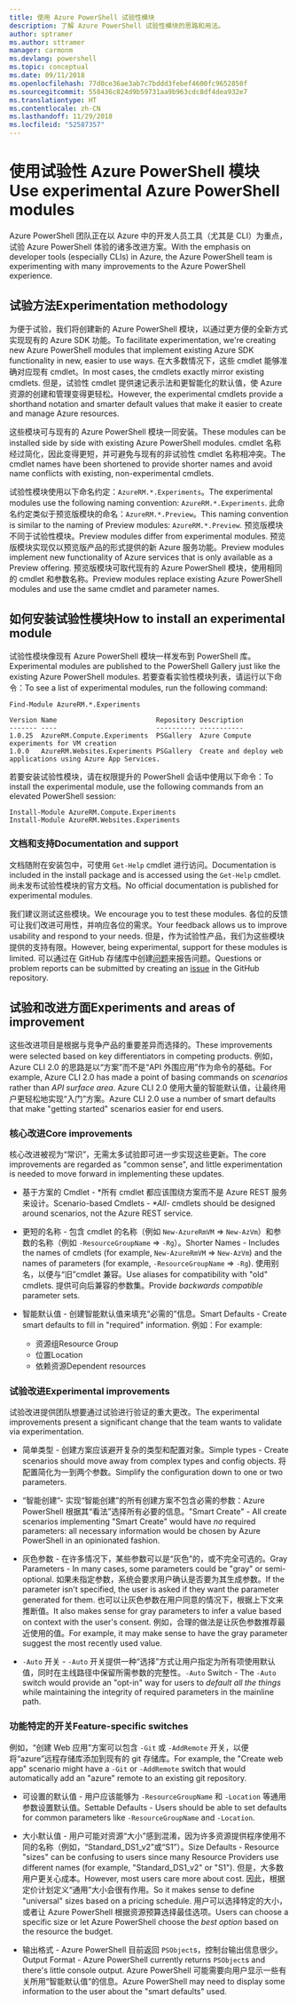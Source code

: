 ```yaml
---
title: 使用 Azure PowerShell 试验性模块
description: 了解 Azure PowerShell 试验性模块的思路和用法。
author: sptramer
ms.author: sttramer
manager: carmonm
ms.devlang: powershell
ms.topic: conceptual
ms.date: 09/11/2018
ms.openlocfilehash: 77d0ce36ae3ab7c7bddd3febef4600fc9652850f
ms.sourcegitcommit: 558436c824d9b59731aa9b963cdc8df4dea932e7
ms.translationtype: HT
ms.contentlocale: zh-CN
ms.lasthandoff: 11/29/2018
ms.locfileid: "52587357"
---
```

# <a name="use-experimental-azure-powershell-modules"></a><span data-ttu-id="54395-103">使用试验性 Azure PowerShell 模块</span><span class="sxs-lookup"><span data-stu-id="54395-103">Use experimental Azure PowerShell modules</span></span>

<span data-ttu-id="54395-104">Azure PowerShell 团队正在以 Azure 中的开发人员工具（尤其是 CLI）为重点，试验 Azure PowerShell 体验的诸多改进方案。</span><span class="sxs-lookup"><span data-stu-id="54395-104">With the emphasis on developer tools (especially CLIs) in Azure, the Azure PowerShell team is experimenting with many improvements to the Azure PowerShell experience.</span></span>

## <a name="experimentation-methodology"></a><span data-ttu-id="54395-105">试验方法</span><span class="sxs-lookup"><span data-stu-id="54395-105">Experimentation methodology</span></span>

<span data-ttu-id="54395-106">为便于试验，我们将创建新的 Azure PowerShell 模块，以通过更方便的全新方式实现现有的 Azure SDK 功能。</span><span class="sxs-lookup"><span data-stu-id="54395-106">To facilitate experimentation, we're creating new Azure PowerShell modules that implement existing Azure SDK functionality in new, easier to use ways.</span></span> <span data-ttu-id="54395-107">在大多数情况下，这些 cmdlet 能够准确对应现有 cmdlet。</span><span class="sxs-lookup"><span data-stu-id="54395-107">In most cases, the cmdlets exactly mirror existing cmdlets.</span></span> <span data-ttu-id="54395-108">但是，试验性 cmdlet 提供速记表示法和更智能化的默认值，使 Azure 资源的创建和管理变得更轻松。</span><span class="sxs-lookup"><span data-stu-id="54395-108">However, the experimental cmdlets provide a shorthand notation and smarter default values that make it easier to create and manage Azure resources.</span></span>

<span data-ttu-id="54395-109">这些模块可与现有的 Azure PowerShell 模块一同安装。</span><span class="sxs-lookup"><span data-stu-id="54395-109">These modules can be installed side by side with existing Azure PowerShell modules.</span></span> <span data-ttu-id="54395-110">cmdlet 名称经过简化，因此变得更短，并可避免与现有的非试验性 cmdlet 名称相冲突。</span><span class="sxs-lookup"><span data-stu-id="54395-110">The cmdlet names have been shortened to provide shorter names and avoid name conflicts with existing, non-experimental cmdlets.</span></span>

<span data-ttu-id="54395-111">试验性模块使用以下命名约定：`AzureRM.*.Experiments`。</span><span class="sxs-lookup"><span data-stu-id="54395-111">The experimental modules use the following naming convention: `AzureRM.*.Experiments`.</span></span> <span data-ttu-id="54395-112">此命名约定类似于预览版模块的命名：`AzureRM.*.Preview`。</span><span class="sxs-lookup"><span data-stu-id="54395-112">This naming convention is similar to the naming of Preview modules: `AzureRM.*.Preview`.</span></span> <span data-ttu-id="54395-113">预览版模块不同于试验性模块。</span><span class="sxs-lookup"><span data-stu-id="54395-113">Preview modules differ from experimental modules.</span></span> <span data-ttu-id="54395-114">预览版模块实现仅以预览版产品的形式提供的新 Azure 服务功能。</span><span class="sxs-lookup"><span data-stu-id="54395-114">Preview modules implement new functionality of Azure services that is only available as a Preview offering.</span></span> <span data-ttu-id="54395-115">预览版模块可取代现有的 Azure PowerShell 模块，使用相同的 cmdlet 和参数名称。</span><span class="sxs-lookup"><span data-stu-id="54395-115">Preview modules replace existing Azure PowerShell modules and use the same cmdlet and parameter names.</span></span>

## <a name="how-to-install-an-experimental-module"></a><span data-ttu-id="54395-116">如何安装试验性模块</span><span class="sxs-lookup"><span data-stu-id="54395-116">How to install an experimental module</span></span>

<span data-ttu-id="54395-117">试验性模块像现有 Azure PowerShell 模块一样发布到 PowerShell 库。</span><span class="sxs-lookup"><span data-stu-id="54395-117">Experimental modules are published to the PowerShell Gallery just like the existing Azure PowerShell modules.</span></span> <span data-ttu-id="54395-118">若要查看实验性模块列表，请运行以下命令：</span><span class="sxs-lookup"><span data-stu-id="54395-118">To see a list of experimental modules, run the following command:</span></span>

```azurepowershell-interactive
Find-Module AzureRM.*.Experiments
```

```output
Version Name                         Repository Description
------- ----                         ---------- -----------
1.0.25  AzureRM.Compute.Experiments  PSGallery  Azure Compute experiments for VM creation
1.0.0   AzureRM.Websites.Experiments PSGallery  Create and deploy web applications using Azure App Services.
```

<span data-ttu-id="54395-119">若要安装试验性模块，请在权限提升的 PowerShell 会话中使用以下命令：</span><span class="sxs-lookup"><span data-stu-id="54395-119">To install the experimental module, use the following commands from an elevated PowerShell session:</span></span>

```azurepowershell-interactive
Install-Module AzureRM.Compute.Experiments
Install-Module AzureRM.Websites.Experiments
```

### <a name="documentation-and-support"></a><span data-ttu-id="54395-120">文档和支持</span><span class="sxs-lookup"><span data-stu-id="54395-120">Documentation and support</span></span>

<span data-ttu-id="54395-121">文档随附在安装包中，可使用 `Get-Help` cmdlet 进行访问。</span><span class="sxs-lookup"><span data-stu-id="54395-121">Documentation is included in the install package and is accessed using the `Get-Help` cmdlet.</span></span> <span data-ttu-id="54395-122">尚未发布试验性模块的官方文档。</span><span class="sxs-lookup"><span data-stu-id="54395-122">No official documentation is published for experimental modules.</span></span>

<span data-ttu-id="54395-123">我们建议测试这些模块。</span><span class="sxs-lookup"><span data-stu-id="54395-123">We encourage you to test these modules.</span></span> <span data-ttu-id="54395-124">各位的反馈可让我们改进可用性，并响应各位的需求。</span><span class="sxs-lookup"><span data-stu-id="54395-124">Your feedback allows us to improve usability and respond to your needs.</span></span> <span data-ttu-id="54395-125">但是，作为试验性产品，我们为这些模块提供的支持有限。</span><span class="sxs-lookup"><span data-stu-id="54395-125">However, being experimental, support for these modules is limited.</span></span> <span data-ttu-id="54395-126">可以通过在 GitHub 存储库中创建[问题](https://github.com/Azure/azure-powershell/issues)来报告问题。</span><span class="sxs-lookup"><span data-stu-id="54395-126">Questions or problem reports can be submitted by creating an [issue](https://github.com/Azure/azure-powershell/issues) in the GitHub repository.</span></span>

## <a name="experiments-and-areas-of-improvement"></a><span data-ttu-id="54395-127">试验和改进方面</span><span class="sxs-lookup"><span data-stu-id="54395-127">Experiments and areas of improvement</span></span>

<span data-ttu-id="54395-128">这些改进项目是根据与竞争产品的重要差异而选择的。</span><span class="sxs-lookup"><span data-stu-id="54395-128">These improvements were selected based on key differentiators in competing products.</span></span> <span data-ttu-id="54395-129">例如，Azure CLI 2.0 的思路是以“方案”而不是“API 外围应用”作为命令的基础。</span><span class="sxs-lookup"><span data-stu-id="54395-129">For example, Azure CLI 2.0 has made a point of basing commands on _scenarios_ rather than _API surface area_.</span></span>
<span data-ttu-id="54395-130">Azure CLI 2.0 使用大量的智能默认值，让最终用户更轻松地实现“入门”方案。</span><span class="sxs-lookup"><span data-stu-id="54395-130">Azure CLI 2.0 use a number of smart defaults that make "getting started" scenarios easier for end users.</span></span>

### <a name="core-improvements"></a><span data-ttu-id="54395-131">核心改进</span><span class="sxs-lookup"><span data-stu-id="54395-131">Core improvements</span></span>

<span data-ttu-id="54395-132">核心改进被视为“常识”，无需太多试验即可进一步实现这些更新。</span><span class="sxs-lookup"><span data-stu-id="54395-132">The core improvements are regarded as "common sense", and little experimentation is needed to move forward in implementing these updates.</span></span>

- <span data-ttu-id="54395-133">基于方案的 Cmdlet - \*所有 cmdlet 都应该围绕方案而不是 Azure REST 服务来设计。</span><span class="sxs-lookup"><span data-stu-id="54395-133">Scenario-based Cmdlets - <em>\*All</em>- cmdlets should be designed around scenarios, not the Azure REST service.</span></span>

- <span data-ttu-id="54395-134">更短的名称 - 包含 cmdlet 的名称（例如 `New-AzureRmVM` => `New-AzVm`）和参数的名称（例如 `-ResourceGroupName` => `-Rg`）。</span><span class="sxs-lookup"><span data-stu-id="54395-134">Shorter Names - Includes the names of cmdlets (for example, `New-AzureRmVM` => `New-AzVm`) and the names of parameters (for example, `-ResourceGroupName` => `-Rg`).</span></span> <span data-ttu-id="54395-135">使用别名，以便与“旧”cmdlet 兼容。</span><span class="sxs-lookup"><span data-stu-id="54395-135">Use aliases for compatibility with "old" cmdlets.</span></span> <span data-ttu-id="54395-136">提供可向后兼容的参数集。</span><span class="sxs-lookup"><span data-stu-id="54395-136">Provide _backwards compatible_ parameter sets.</span></span>

- <span data-ttu-id="54395-137">智能默认值 - 创建智能默认值来填充“必需的”信息。</span><span class="sxs-lookup"><span data-stu-id="54395-137">Smart Defaults - Create smart defaults to fill in "required" information.</span></span> <span data-ttu-id="54395-138">例如：</span><span class="sxs-lookup"><span data-stu-id="54395-138">For example:</span></span>
  - <span data-ttu-id="54395-139">资源组</span><span class="sxs-lookup"><span data-stu-id="54395-139">Resource Group</span></span>
  - <span data-ttu-id="54395-140">位置</span><span class="sxs-lookup"><span data-stu-id="54395-140">Location</span></span>
  - <span data-ttu-id="54395-141">依赖资源</span><span class="sxs-lookup"><span data-stu-id="54395-141">Dependent resources</span></span>

### <a name="experimental-improvements"></a><span data-ttu-id="54395-142">试验改进</span><span class="sxs-lookup"><span data-stu-id="54395-142">Experimental improvements</span></span>

<span data-ttu-id="54395-143">试验改进提供团队想要通过试验进行验证的重大更改。</span><span class="sxs-lookup"><span data-stu-id="54395-143">The experimental improvements present a significant change that the team wants to validate via experimentation.</span></span>

- <span data-ttu-id="54395-144">简单类型 - 创建方案应该避开复杂的类型和配置对象。</span><span class="sxs-lookup"><span data-stu-id="54395-144">Simple types - Create scenarios should move away from complex types and config objects.</span></span> <span data-ttu-id="54395-145">将配置简化为一到两个参数。</span><span class="sxs-lookup"><span data-stu-id="54395-145">Simplify the configuration down to one or two parameters.</span></span>

- <span data-ttu-id="54395-146">“智能创建”- 实现“智能创建”的所有创建方案不包含必需的参数：Azure PowerShell 根据其“看法”选择所有必要的信息。</span><span class="sxs-lookup"><span data-stu-id="54395-146">"Smart Create" - All create scenarios implementing "Smart Create" would have _no_ required parameters: all necessary information would be chosen by Azure PowerShell in an opinionated fashion.</span></span>

- <span data-ttu-id="54395-147">灰色参数 - 在许多情况下，某些参数可以是“灰色”的，或不完全可选的。</span><span class="sxs-lookup"><span data-stu-id="54395-147">Gray Parameters - In many cases, some parameters could be "gray" or semi-optional.</span></span> <span data-ttu-id="54395-148">如果未指定参数，系统会要求用户确认是否要为其生成参数。</span><span class="sxs-lookup"><span data-stu-id="54395-148">If the parameter isn't specified, the user is asked if they want the parameter generated for them.</span></span> <span data-ttu-id="54395-149">也可以让灰色参数在用户同意的情况下，根据上下文来推断值。</span><span class="sxs-lookup"><span data-stu-id="54395-149">It also makes sense for gray parameters to infer a value based on context with the user's consent.</span></span>
  <span data-ttu-id="54395-150">例如，合理的做法是让灰色参数推荐最近使用的值。</span><span class="sxs-lookup"><span data-stu-id="54395-150">For example, it may make sense to have the gray parameter suggest the most recently used value.</span></span>

- <span data-ttu-id="54395-151">`-Auto` 开关 - `-Auto` 开关提供一种“选择”方式让用户指定为所有项使用默认值，同时在主线路径中保留所需参数的完整性。</span><span class="sxs-lookup"><span data-stu-id="54395-151">`-Auto` Switch - The `-Auto` switch would provide an "opt-in" way for users to _default all the things_ while maintaining the integrity of required parameters in the mainline path.</span></span>

### <a name="feature-specific-switches"></a><span data-ttu-id="54395-152">功能特定的开关</span><span class="sxs-lookup"><span data-stu-id="54395-152">Feature-specific switches</span></span>

<span data-ttu-id="54395-153">例如，“创建 Web 应用”方案可以包含 `-Git` 或 `-AddRemote` 开关，以便将“azure”远程存储库添加到现有的 git 存储库。</span><span class="sxs-lookup"><span data-stu-id="54395-153">For example, the "Create web app" scenario might have a `-Git` or `-AddRemote` switch that would automatically add an "azure" remote to an existing git repository.</span></span>

- <span data-ttu-id="54395-154">可设置的默认值 - 用户应该能够为 `-ResourceGroupName` 和 `-Location` 等通用参数设置默认值。</span><span class="sxs-lookup"><span data-stu-id="54395-154">Settable Defaults - Users should be able to set defaults for common parameters like `-ResourceGroupName` and `-Location`.</span></span>

- <span data-ttu-id="54395-155">大小默认值 - 用户可能对资源“大小”感到混淆，因为许多资源提供程序使用不同的名称（例如，“Standard\_DS1\_v2”或“S1”）。</span><span class="sxs-lookup"><span data-stu-id="54395-155">Size Defaults - Resource "sizes" can be confusing to users since many Resource Providers use different names (for example, "Standard\_DS1\_v2" or "S1").</span></span> <span data-ttu-id="54395-156">但是，大多数用户更关心成本。</span><span class="sxs-lookup"><span data-stu-id="54395-156">However, most users care more about cost.</span></span> <span data-ttu-id="54395-157">因此，根据定价计划定义“通用”大小会很有作用。</span><span class="sxs-lookup"><span data-stu-id="54395-157">So it makes sense to define "universal" sizes based on a pricing schedule.</span></span> <span data-ttu-id="54395-158">用户可以选择特定的大小，或者让 Azure PowerShell 根据资源预算选择最佳选项。</span><span class="sxs-lookup"><span data-stu-id="54395-158">Users can choose a specific size or let Azure PowerShell choose the _best option_ based on the resource the budget.</span></span>

- <span data-ttu-id="54395-159">输出格式 - Azure PowerShell 目前返回 `PSObject`s，控制台输出信息很少。</span><span class="sxs-lookup"><span data-stu-id="54395-159">Output Format - Azure PowerShell currently returns `PSObject`s and there's little console output.</span></span> <span data-ttu-id="54395-160">Azure PowerShell 可能需要向用户显示一些有关所用“智能默认值”的信息。</span><span class="sxs-lookup"><span data-stu-id="54395-160">Azure PowerShell may need to display some information to the user about the "smart defaults" used.</span></span>

